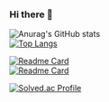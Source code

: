 ### Hi there 👋
![Anurag's GitHub stats](https://github-readme-stats.vercel.app/api?username=kwaksh2319&show_icons=false&theme=transparent) <br>
[![Top Langs](https://github-readme-stats.vercel.app/api/top-langs/?username=kwaksh2319&layout=donut-vertical)](https://github.com/kwaksh2319/WebDemoBackEnd)<br>

[![Readme Card](https://github-readme-stats.vercel.app/api/pin/?username=kwaksh2319&repo=WebDemoBackEnd)]([https://github.com/kwaksh2319/WebDemoBackEnd])<br>
[![Readme Card](https://github-readme-stats.vercel.app/api/pin/?username=kwaksh2319&repo=WebDemo)]([https://github.com/kwaksh2319/WebDemo])<br>



[![Solved.ac Profile](https://career.programmers.co.kr/pr/tomjom_6272)](https://career.programmers.co.kr/pr/tomjom_6272)
<!--
**kwaksh2319/kwaksh2319** is a ✨ _special_ ✨ repository because its `README.md` (this file) appears on your GitHub profile.

Here are some ideas to get you started:

- 🔭 I’m currently working on ...
- 🌱 I’m currently learning ...
- 👯 I’m looking to collaborate on ...
- 🤔 I’m looking for help with ...
- 💬 Ask me about ...
- 📫 How to reach me: ...
- 😄 Pronouns: ...
- ⚡ Fun fact: ...
-->
